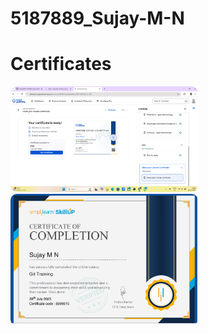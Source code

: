 # 5187889_Sujay-M-N
# Certificates
<img src="SDLC/sdlc 1.png" alt="Sujay Image" style="width:300px; height:auto; border-radius:10px;">
<a href="GIT/git_certificate.png" target="_blank">
  <img src="GIT/git_certificate.png" alt="Git Certificate" style="width:300px; border-radius:10px;">
</a>


